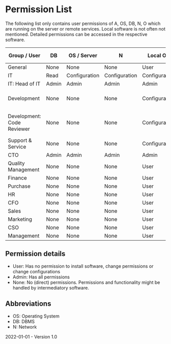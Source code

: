 # Permission List

The following list only contains user permissions of A, OS, DB, N, O which are running on the server or remote services. Local software is not often not mentioned. Detailed permissions can be accessed in the respective software.

| Group / User               | DB    | OS / Server   | N             | Local OS      | Firewall/Anti-Virus | github                                   |
| -------------------------- | ----- | ------------- | ------------- | ------------- | ------------------- | ---------------------------------------- |
| General                    | None  | None          | None          | User          | None                | None                                     |
| IT                         | Read  | Configuration | Configuration | Configuration | Configuration       | Configuration                            |
| IT: Head of IT             | Admin | Admin         | Admin         | Admin         | Admin               | Admin                                    |
| Development                | None  | None          | None          | Configuration | None                | Pull, push<br />Issues: Admin            |
| Development: Code Reviewer | None  | None          | None          | Configuration | None                | Pull, push<br />Issues: Admin<br />Merge |
| Support & Service          | None  | None          | None          | Configuration | None                | Issues: Admin                            |
| CTO                        | Admin | Admin         | Admin         | Admin         | Admin               | Admin                                    |
| Quality Management         | None  | None          | None          | User          | None                | None                                     |
| Finance                    | None  | None          | None          | User          | None                | None                                     |
| Purchase                   | None  | None          | None          | User          | None                | None                                     |
| HR                         | None  | None          | None          | User          | None                | None                                     |
| CFO                        | None  | None          | None          | User          | None                | None                                     |
| Sales                      | None  | None          | None          | User          | None                | None                                     |
| Marketing                  | None  | None          | None          | User          | None                | None                                     |
| CSO                        | None  | None          | None          | User          | None                | None                                     |
| Management                 | None  | None          | None          | User          | None                | None                                     |

## Permission details

* User: Has no permission to install software, change permissions or change configurations
* Admin: Has all permissions
* None: No (direct) permissions. Permissions and functionality might be handled by intermediatory software.

## Abbreviations

* OS: Operating System
* DB: DBMS
* N: Network



2022-01-01 - Version 1.0

